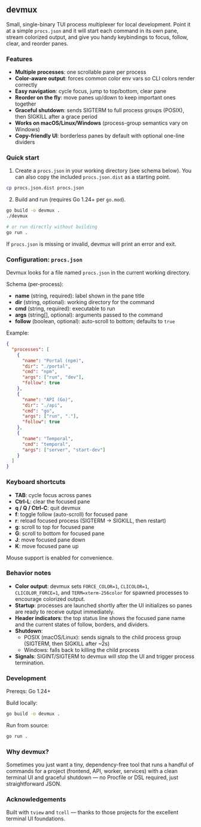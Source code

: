 ## devmux

Small, single-binary TUI process multiplexer for local development. Point it at a simple `procs.json` and it will start each command in its own pane, stream colorized output, and give you handy keybindings to focus, follow, clear, and reorder panes.

### Features

- **Multiple processes**: one scrollable pane per process
- **Color-aware output**: forces common color env vars so CLI colors render correctly
- **Easy navigation**: cycle focus, jump to top/bottom, clear pane
- **Reorder on the fly**: move panes up/down to keep important ones together
- **Graceful shutdown**: sends SIGTERM to full process groups (POSIX), then SIGKILL after a grace period
- **Works on macOS/Linux/Windows** (process-group semantics vary on Windows)
- **Copy-friendly UI**: borderless panes by default with optional one-line dividers

### Quick start

1) Create a `procs.json` in your working directory (see schema below). You can also copy the included `procs.json.dist` as a starting point.

```bash
cp procs.json.dist procs.json
```

2) Build and run (requires Go 1.24+ per `go.mod`).

```bash
go build -o devmux .
./devmux

# or run directly without building
go run .
```

If `procs.json` is missing or invalid, devmux will print an error and exit.

### Configuration: `procs.json`

Devmux looks for a file named `procs.json` in the current working directory.

Schema (per-process):
- **name** (string, required): label shown in the pane title
- **dir** (string, optional): working directory for the command
- **cmd** (string, required): executable to run
- **args** (string[], optional): arguments passed to the command
- **follow** (boolean, optional): auto-scroll to bottom; defaults to `true`

Example:

```json
{
  "processes": [
    {
      "name": "Portal (npm)",
      "dir": "./portal",
      "cmd": "npm",
      "args": ["run", "dev"],
      "follow": true
    },
    {
      "name": "API (Go)",
      "dir": "./api",
      "cmd": "go",
      "args": ["run", "."],
      "follow": true
    },
    {
      "name": "Temporal",
      "cmd": "temporal",
      "args": ["server", "start-dev"]
    }
  ]
}
```

### Keyboard shortcuts

- **TAB**: cycle focus across panes
- **Ctrl-L**: clear the focused pane
- **q / Q / Ctrl-C**: quit devmux
- **f**: toggle follow (auto-scroll) for focused pane
- **r**: reload focused process (SIGTERM → SIGKILL, then restart)
- **g**: scroll to top for focused pane
- **G**: scroll to bottom for focused pane
- **J**: move focused pane down
- **K**: move focused pane up

Mouse support is enabled for convenience.

### Behavior notes

- **Color output**: devmux sets `FORCE_COLOR=1`, `CLICOLOR=1`, `CLICOLOR_FORCE=1`, and `TERM=xterm-256color` for spawned processes to encourage colorized output.
- **Startup**: processes are launched shortly after the UI initializes so panes are ready to receive output immediately.
- **Header indicators**: the top status line shows the focused pane name and the current states of follow, borders, and dividers.
- **Shutdown**:
  - POSIX (macOS/Linux): sends signals to the child process group (SIGTERM, then SIGKILL after ~2s)
  - Windows: falls back to killing the child process
- **Signals**: SIGINT/SIGTERM to devmux will stop the UI and trigger process termination.

### Development

Prereqs: Go 1.24+

Build locally:

```bash
go build -o devmux .
```

Run from source:

```bash
go run .
```

### Why devmux?

Sometimes you just want a tiny, dependency-free tool that runs a handful of commands for a project (frontend, API, worker, services) with a clean terminal UI and graceful shutdown — no Procfile or DSL required, just straightforward JSON.

### Acknowledgements

Built with `tview` and `tcell` — thanks to those projects for the excellent terminal UI foundations.
